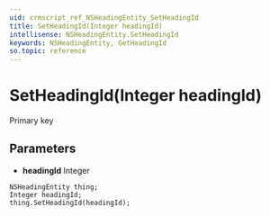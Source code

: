 ```yaml
---
uid: crmscript_ref_NSHeadingEntity_SetHeadingId
title: SetHeadingId(Integer headingId)
intellisense: NSHeadingEntity.SetHeadingId
keywords: NSHeadingEntity, GetHeadingId
so.topic: reference
---
```


# SetHeadingId(Integer headingId)

Primary key

## Parameters

* **headingId** Integer

```crmscript
NSHeadingEntity thing;
Integer headingId;
thing.SetHeadingId(headingId);
```

